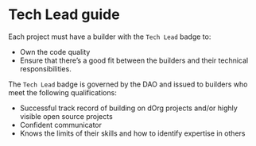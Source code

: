 # Tech Lead guide

Each project must have a builder with the `Tech Lead` badge to:

* Own the code quality
* Ensure that there’s a good fit between the builders and their technical responsibilities.

The `Tech Lead` badge is governed by the DAO and issued to builders who meet the following qualifications:

* Successful track record of building on dOrg projects and/or highly visible open source projects
* Confident communicator
* Knows the limits of their skills and how to identify expertise in others

